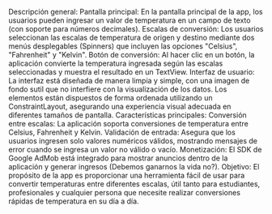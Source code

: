 Descripción general:
Pantalla principal: En la pantalla principal de la app, los usuarios pueden ingresar un valor de temperatura en un campo de texto (con soporte para números decimales).
Escalas de conversión: Los usuarios seleccionan las escalas de temperatura de origen y destino mediante dos menús desplegables (Spinners) que incluyen las opciones "Celsius", "Fahrenheit" y "Kelvin".
Botón de conversión: Al hacer clic en un botón, la aplicación convierte la temperatura ingresada según las escalas seleccionadas y muestra el resultado en un TextView.
Interfaz de usuario: La interfaz está diseñada de manera limpia y simple, con una imagen de fondo sutil que no interfiere con la visualización de los datos. Los elementos están dispuestos de forma ordenada utilizando un ConstraintLayout, asegurando una experiencia visual adecuada en diferentes tamaños de pantalla.
Características principales:
Conversión entre escalas: La aplicación soporta conversiones de temperatura entre Celsius, Fahrenheit y Kelvin.
Validación de entrada: Asegura que los usuarios ingresen solo valores numéricos válidos, mostrando mensajes de error cuando se ingresa un valor no válido o vacío.
Monetización: El SDK de Google AdMob está integrado para mostrar anuncios dentro de la aplicación y generar ingresos (Debemos ganarnos la vida no?).
Objetivo:
El propósito de la app es proporcionar una herramienta fácil de usar para convertir temperaturas entre diferentes escalas, útil tanto para estudiantes, profesionales y cualquier persona que necesite realizar conversiones rápidas de temperatura en su día a día.

